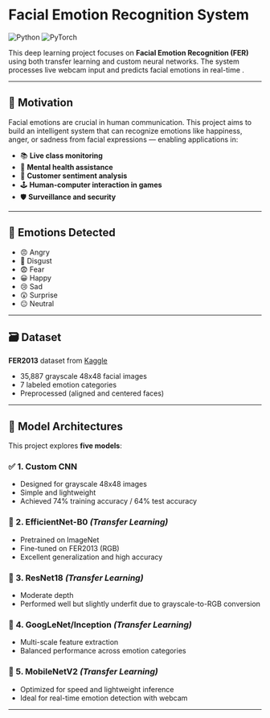 # Facial Emotion Recognition System
![Python](https://img.shields.io/badge/Python-3.8%2B-blue)
![PyTorch](https://img.shields.io/badge/PyTorch-2.0%2B-orange)

This deep learning project focuses on **Facial Emotion Recognition (FER)** using both transfer learning and custom neural networks. The system processes live webcam input and predicts facial emotions in real-time .

---

## 🌟 Motivation

Facial emotions are crucial in human communication. This project aims to build an intelligent system that can recognize emotions like happiness, anger, or sadness from facial expressions — enabling applications in:

- 📚 **Live class monitoring**
- 🧠 **Mental health assistance**
- 🧾 **Customer sentiment analysis**
- 🕹 **Human-computer interaction in games**
- 🛡 **Surveillance and security**

---

## 🧠 Emotions Detected

- 😠 Angry  
- 🤢 Disgust  
- 😨 Fear  
- 😀 Happy  
- 😢 Sad  
- 😲 Surprise  
- 😐 Neutral  

---

## 🗃 Dataset

**FER2013** dataset from [Kaggle](https://www.kaggle.com/c/challenges-in-representation-learning-facial-expression-recognition-challenge)

- 35,887 grayscale 48x48 facial images
- 7 labeled emotion categories
- Preprocessed (aligned and centered faces)

---

## 🧠 Model Architectures

This project explores **five models**:

### ✅ 1. Custom CNN
- Designed for grayscale 48x48 images
- Simple and lightweight
- Achieved 74% training accuracy / 64% test accuracy

### 🔄 2. EfficientNet-B0 *(Transfer Learning)*
- Pretrained on ImageNet
- Fine-tuned on FER2013 (RGB)
- Excellent generalization and high accuracy

### 🔄 3. ResNet18 *(Transfer Learning)*
- Moderate depth
- Performed well but slightly underfit due to grayscale-to-RGB conversion

### 🔄 4. GoogLeNet/Inception *(Transfer Learning)*
- Multi-scale feature extraction
- Balanced performance across emotion categories

### 🔄 5. MobileNetV2 *(Transfer Learning)*
- Optimized for speed and lightweight inference
- Ideal for real-time emotion detection with webcam

---
